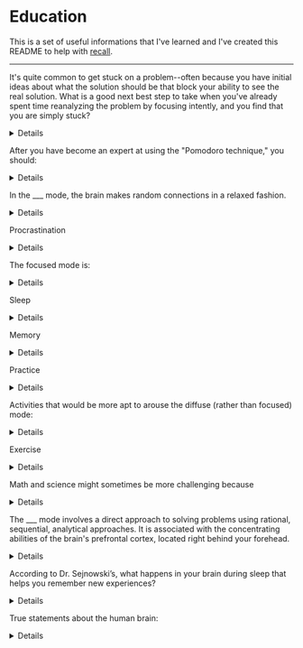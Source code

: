 # Education
This is a set of useful informations that I've learned and I've created this README to help with [recall](https://en.wikipedia.org/wiki/Recall_(memory)).

---

It's quite common to get stuck on a problem--often because you have initial ideas about what the solution should be that block your ability to see the real solution. What is a good next best step to take when you've already spent time reanalyzing the problem by focusing intently, and you find that you are simply stuck?
<details>
Take a little break. You can focus on something different, or even just relax and not focus on anything at all, perhaps going out for a walk. 

Taking a little break is a good idea. Taking your attention off of what you want to solve helps allow other neural modes to have access to the material. You won't be conscious of your brain continuing to work in the background on the problem--but it is!
</details>

After you have become an expert at using the "Pomodoro technique," you should:
<details>
Continue to use the "Pomodoro technique" when you have difficulty learning a subject or getting yourself motivated to get started on the task, but make sure to also take breaks in between your Pomodoro sessions. 

The Pomodoro technique is a time-management, time-boxing technique in which the focused-learning mode is utilized on some task or logically related tasks for 25 minutes continuously, with zero interruptions. It helps you focus on learning, and when you break/reward yourself, it helps you internalize what you went through during the Pomodoro session.
</details>

In the ___ mode, the brain makes random connections in a relaxed fashion.
<details>
diffuse

![Diffuse Mode Octopus](images/diffuse-mode-octopus.png)
</details>

Procrastination
<details>
When you don't want to work on something, a sense of neural discomfort arises. However, researchers have found that not long after you might start working on something that you find unpleasant, that neural discomfort disappears. So an important aspect of tackling procrastination is to just get yourself through that initial period of discomfort. The Pomodoro technique helps you do that.

Everybody has some issues with procrastination.

Even if you keep right on task by prioritizing and working on the most important things, you are still procrastinating on whatever you are not working on. But if you are properly prioritizing your work--and also allowing for a little relaxation time in your life!--your problems with procrastination can be minimized.
</details>

The focused mode is:
<details>
Ideas, concepts, and problem-solving techniques that are at least somewhat familiar to you--your previous knowledge lays a sort of underlying neural pathway that you tend to follow.

A pinball machine that has bumpers which are very tightly grouped together, so the pinball (the thought) can't go very far without bumping into a bumper.
![Focused Mode Pinball Machine](images/focus-mode.jpg)
</details>

Sleep
<details>
Too little sleep over too long a time is associated with all sorts of nasty conditions, including headaches, depression, heart disease, diabetes, and just plain dying earlier.

During sleep, your brain erases the less important parts of memories and simultaneously strengthens areas that you need or want to remember.
</details>

Memory
<details>
Repetition is needed so your metabolic vampires--natural dissipating processes--don't suck the memories away.

Research has shown that if you try to glue things into your memory by repeating something twenty times in one evening, for example, it won't stick nearly as well as if you practice it the same number of times over several days.

Long term memory is like a storage warehouse.
</details>

Practice
<details>
Practice helps make memories more permanent.

Neurons become linked together through repeated use. The more abstract something is, the more important it is to PRACTICE in order to bring these ideas into reality for you.
</details>


Activities that would be more apt to arouse the diffuse (rather than focused) mode:
<details>

* Go for a walk.
* Getting some form of exercise while not concentrating on anything in particular.
* Take a shower.
</details>

Exercise
<details>
Helps improve your ability to learn and remember.

Research is showing that exercise seems to be just as important as an enriched environment in allowing the brain to grow new neurons and remain healthy.
</details>

Math and science might sometimes be more challenging because
<details>

* Math is not so directly related to emotions that we can feel.
* Math and science often involves more abstract, rather than concrete, ideas.
* In math and science, it's sometimes difficult to find analogous real-world concepts to point to--the abstract nature of a `+` symbol, for example, isn't like the word cow, which involves an animal you can directly point to.
</details>

The ___ mode involves a direct approach to solving problems using rational, sequential, analytical approaches. It is associated with the concentrating abilities of the brain's prefrontal cortex, located right behind your forehead.
<details>
Focused

![Focused Mode Prefrontal Cortex](images/focused-mode-prefrontal-cortex.png)
</details>

According to Dr. Sejnowski’s, what happens in your brain during sleep that helps you remember new experiences?
<details>Your brain forms new synapses</details>


True statements about the human brain:
<details>

* Sleeping helps the brain form new synapses (neural connections).
* Brain connectivity is dynamic (that is, it changes), not static.
</details>